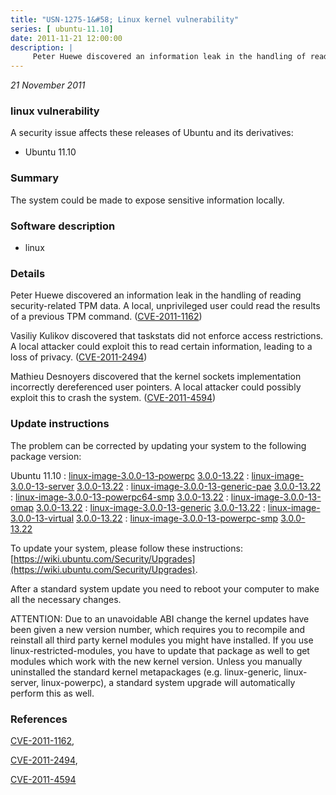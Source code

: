 ```yaml
---
title: "USN-1275-1&#58; Linux kernel vulnerability"
series: [ ubuntu-11.10]
date: 2011-11-21 12:00:00
description: |
     Peter Huewe discovered an information leak in the handling of reading security-related TPM data. A local, unprivileged user could read the results of a previous TPM command. ([CVE-2011-1162](http://people.ubuntu.com/~ubuntu-security/cve/CVE-2011-1162))
--- 
```

 
 

*21 November 2011*

### linux vulnerability

A security issue affects these releases of Ubuntu and its derivatives:

* Ubuntu 11.10

### Summary

The system could be made to expose sensitive information locally. 

### Software description

* linux 

### Details

 Peter Huewe discovered an information leak in the handling of reading security-related TPM data. A local, unprivileged user could read the results of a previous TPM command. ([CVE-2011-1162](http://people.ubuntu.com/~ubuntu-security/cve/CVE-2011-1162))

Vasiliy Kulikov discovered that taskstats did not enforce access restrictions. A local attacker could exploit this to read certain information, leading to a loss of privacy. ([CVE-2011-2494](http://people.ubuntu.com/~ubuntu-security/cve/CVE-2011-2494))

Mathieu Desnoyers discovered that the kernel sockets implementation incorrectly dereferenced user pointers. A local attacker could possibly exploit this to crash the system. ([CVE-2011-4594](http://people.ubuntu.com/~ubuntu-security/cve/CVE-2011-4594)) 

### Update instructions

The problem can be corrected by updating your system to the following package version:

Ubuntu 11.10
 : [linux-image-3.0.0-13-powerpc](https://launchpad.net/ubuntu/+source/linux) <span> [3.0.0-13.22](https://launchpad.net/ubuntu/+source/linux/3.0.0-13.22) </span> 
 : [linux-image-3.0.0-13-server](https://launchpad.net/ubuntu/+source/linux) <span> [3.0.0-13.22](https://launchpad.net/ubuntu/+source/linux/3.0.0-13.22) </span> 
 : [linux-image-3.0.0-13-generic-pae](https://launchpad.net/ubuntu/+source/linux) <span> [3.0.0-13.22](https://launchpad.net/ubuntu/+source/linux/3.0.0-13.22) </span> 
 : [linux-image-3.0.0-13-powerpc64-smp](https://launchpad.net/ubuntu/+source/linux) <span> [3.0.0-13.22](https://launchpad.net/ubuntu/+source/linux/3.0.0-13.22) </span> 
 : [linux-image-3.0.0-13-omap](https://launchpad.net/ubuntu/+source/linux) <span> [3.0.0-13.22](https://launchpad.net/ubuntu/+source/linux/3.0.0-13.22) </span> 
 : [linux-image-3.0.0-13-generic](https://launchpad.net/ubuntu/+source/linux) <span> [3.0.0-13.22](https://launchpad.net/ubuntu/+source/linux/3.0.0-13.22) </span> 
 : [linux-image-3.0.0-13-virtual](https://launchpad.net/ubuntu/+source/linux) <span> [3.0.0-13.22](https://launchpad.net/ubuntu/+source/linux/3.0.0-13.22) </span> 
 : [linux-image-3.0.0-13-powerpc-smp](https://launchpad.net/ubuntu/+source/linux) <span> [3.0.0-13.22](https://launchpad.net/ubuntu/+source/linux/3.0.0-13.22) </span> 

To update your system, please follow these instructions: [https://wiki.ubuntu.com/Security/Upgrades](https://wiki.ubuntu.com/Security/Upgrades).

After a standard system update you need to reboot your computer to make all the necessary changes.

ATTENTION: Due to an unavoidable ABI change the kernel updates have been given a new version number, which requires you to recompile and reinstall all third party kernel modules you might have installed. If you use linux-restricted-modules, you have to update that package as well to get modules which work with the new kernel version. Unless you manually uninstalled the standard kernel metapackages (e.g. linux-generic, linux-server, linux-powerpc), a standard system upgrade will automatically perform this as well. 

### References

 
 [CVE-2011-1162](http://people.ubuntu.com/~ubuntu-security/cve/CVE-2011-1162), 

 [CVE-2011-2494](http://people.ubuntu.com/~ubuntu-security/cve/CVE-2011-2494), 

 [CVE-2011-4594](http://people.ubuntu.com/~ubuntu-security/cve/CVE-2011-4594)
 

